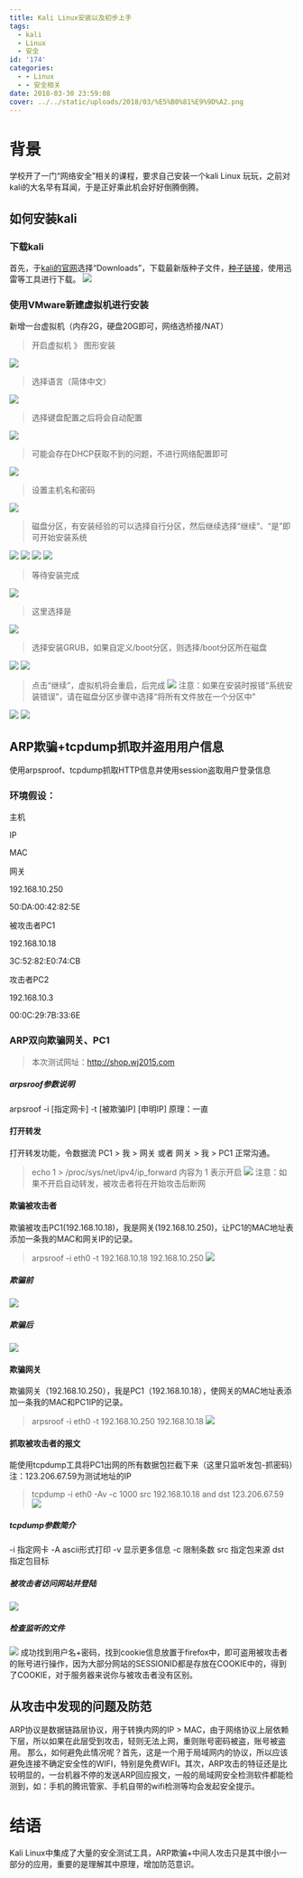 ```yaml
---
title: Kali Linux安装以及初步上手
tags:
  - kali
  - Linux
  - 安全
id: '174'
categories:
  - - Linux
  - - 安全相关
date: 2018-03-30 23:59:08
cover: ../../static/uploads/2018/03/%E5%B0%81%E9%9D%A2.png
---
```




# 背景

学校开了一门“网络安全”相关的课程，要求自己安装一个kali Linux 玩玩，之前对kali的大名早有耳闻，于是正好乘此机会好好倒腾倒腾。

## 如何安装kali

### 下载kali

首先，于[kali的官网](https://www.kali.org/)选择“Downloads”，下载最新版种子文件，[种子链接](https://images.offensive-security.com/kali-linux-2018.1-amd64.torrent)，使用迅雷等工具进行下载。 ![](../static/uploads/2018/03/2dfecd6a97e8e9b83617a064392ad8d6.png)

### 使用VMware新建虚拟机进行安装

新增一台虚拟机（内存2G，硬盘20G即可，网络选桥接/NAT）

> 开启虚拟机 》 图形安装

![](../static/uploads/2018/03/cbc3557a490d6210aa4ba7c404bcc751.png)

> 选择语言（简体中文）

![](../static/uploads/2018/03/42b24374ca31a10a8b047c276961654f.png)

> 选择键盘配置之后将会自动配置

![](../static/uploads/2018/03/79bdcc517a338b87e4ae58f24edecdee.png)

> 可能会存在DHCP获取不到的问题，不进行网络配置即可

![](../static/uploads/2018/03/07aa27526f3a693404ae82de1293fb96.png)

> 设置主机名和密码

![](../static/uploads/2018/03/7bbe6c0fc4f6e8a83c4f53f6accfec0d.png)

> 磁盘分区，有安装经验的可以选择自行分区，然后继续选择“继续”、“是”即可开始安装系统

![](../static/uploads/2018/03/db5225befff678981c14f8e657569f65.png) ![](../static/uploads/2018/03/d4e6de4b35d328b98669aba2a8ce5dc4.png) ![](../static/uploads/2018/03/70aa5f1bf94df1da1280178035a9de7b.png) ![](../static/uploads/2018/03/da0880278d7e22cbb2768717e66b7498.png)

> 等待安装完成

![](../static/uploads/2018/03/700dd869ed264d7ec511a97072ac90f3.png)

> 这里选择是

![](../static/uploads/2018/03/37f97727d7a78625dce4beef7960e90b.png)

> 选择安装GRUB，如果自定义/boot分区，则选择/boot分区所在磁盘

![](../static/uploads/2018/03/fc0c334aeac7263b6acc08e238938773.png) ![](../static/uploads/2018/03/0a8df91a91209fa28376f17beeadd13a.png)

> 点击“继续”，虚拟机将会重启，后完成 ![](../static/uploads/2018/03/970e1f1ab000025a6300afa00cf67236.png) 注意：如果在安装时报错“系统安装错误”，请在磁盘分区步骤中选择“将所有文件放在一个分区中”

![](../static/uploads/2018/03/27db9d42dd7e4b21ea7852a3647768f6.png) ![](../static/uploads/2018/03/db5225befff678981c14f8e657569f65.png)

## ARP欺骗+tcpdump抓取并盗用用户信息

使用arpsproof、tcpdump抓取HTTP信息并使用session盗取用户登录信息

### 环境假设：

主机

IP

MAC

网关

192.168.10.250

50:DA:00:42:82:5E

被攻击者PC1

192.168.10.18

3C:52:82:E0:74:CB

攻击者PC2

192.168.10.3

00:0C:29:7B:33:6E

### ARP双向欺骗网关、PC1

> 本次测试网址：http://shop.wj2015.com

##### arpsroof参数说明

arpsroof -i \[指定网卡\] -t \[被欺骗IP\] \[申明IP\] 原理：一直

#### 打开转发

打开转发功能，令数据流 PC1 > 我 > 网关 或者 网关 > 我 > PC1 正常沟通。

> echo 1 > /proc/sys/net/ipv4/ip\_forward 内容为 1 表示开启 ![](../static/uploads/2018/03/f8574392cc69b1c8943b797176354e6e.png) 注意：如果不开启自动转发，被攻击者将在开始攻击后断网

#### 欺骗被攻击者

欺骗被攻击PC1(192.168.10.18)，我是网关(192.168.10.250)，让PC1的MAC地址表添加一条我的MAC和网关IP的记录。

> arpsroof -i eth0 -t 192.168.10.18 192.168.10.250 ![](../static/uploads/2018/03/0a4e4fd3e53094a6e23fc951d678e460.png)

##### 欺骗前

![](../static/uploads/2018/03/ca85e7826ed74d82c4aef2181b736aa0.png)

##### 欺骗后

![](../static/uploads/2018/03/275135f7468574c7532cffb00f5e53cb.png)

#### 欺骗网关

欺骗网关（192.168.10.250），我是PC1（192.168.10.18），使网关的MAC地址表添加一条我的MAC和PC1IP的记录。

> arpsroof -i eth0 -t 192.168.10.250 192.168.10.18 ![](../static/uploads/2018/03/d5b6b3ef9931505f9b13df069937a667.png)

#### 抓取被攻击者的报文

能使用tcpdump工具将PC1出网的所有数据包拦截下来（这里只监听发包-抓密码）注：123.206.67.59为测试地址的IP

> tcpdump -i eth0 -Av -c 1000 src 192.168.10.18 and dst 123.206.67.59 ![](../static/uploads/2018/03/fcb900704c04d08cc47d8701989de610.png)

##### tcpdump参数简介

\-i 指定网卡 -A ascii形式打印 -v 显示更多信息 -c 限制条数 src 指定包来源 dst 指定包目标

##### 被攻击者访问网站并登陆

![](../static/uploads/2018/03/cbe8ebce5d4df7d13a802191873bf86e.png)

##### 检查监听的文件

![](../static/uploads/2018/03/e0dab00fb190fd57cd6ee197c9dbb947.png) 成功找到用户名+密码，找到cookie信息放置于firefox中，即可盗用被攻击者的账号进行操作，因为大部分网站的SESSIONID都是存放在COOKIE中的，得到了COOKIE，对于服务器来说你与被攻击者没有区别。

## 从攻击中发现的问题及防范

ARP协议是数据链路层协议，用于转换内网的IP > MAC，由于网络协议上层依赖下层，所以如果在此层受到攻击，轻则无法上网，重则账号密码被盗，账号被盗用。 那么，如何避免此情况呢？首先，这是一个用于局域网内的协议，所以应该避免连接不确定安全性的WIFI，特别是免费WIFI。其次，ARP攻击的特征还是比较明显的，一台机器不停的发送ARP回应报文，一般的局域网安全检测软件都能检测到，如：手机的腾讯管家、手机自带的wifi检测等均会发起安全提示。

# 结语

Kali Linux中集成了大量的安全测试工具，ARP欺骗+中间人攻击只是其中很小一部分的应用，重要的是理解其中原理，增加防范意识。